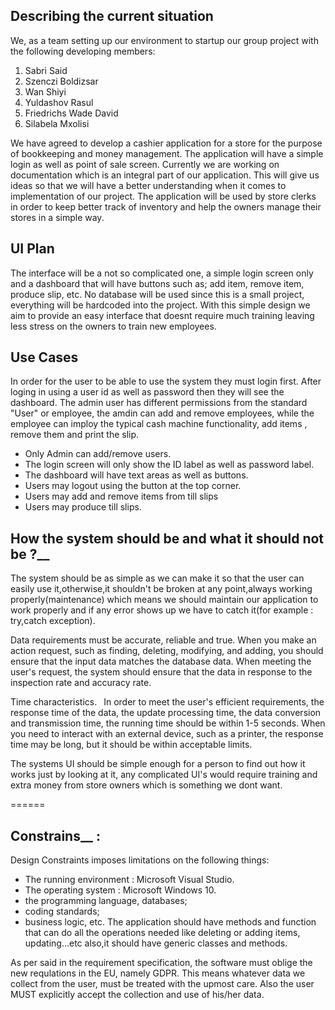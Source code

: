 ## Describing the current situation
We, as a team setting up our environment to startup our group project with the following developing members:
1. Sabri Said
2. Szenczi Boldizsar
3. Wan Shiyi
4. Yuldashov Rasul
5. Friedrichs Wade David
6. Silabela Mxolisi

We have agreed to develop a cashier application for a store for the purpose of bookkeeping and money management. The application will have a simple login as well as point of sale screen. Currently we are working on documentation which is an integral part of our application. This will give us ideas so that we will have a better understanding when it comes to implementation of our project. The application will be used by store clerks in order to keep better track of inventory and help the owners manage their stores in a simple way. 

## UI Plan

The interface will be a not so complicated one, a simple login screen only and a dashboard that will have buttons such as; add item, remove item, produce slip, etc. No database will be used since this is a small project, everything will be hardcoded into the project. With this simple design we aim to provide an easy interface that doesnt require much training leaving less stress on the owners to train new employees. 

## Use Cases

In order for the user to be able to use the system they must login first. After loging in using a user id as well as password then they will see the dashboard. The admin user has different permissions from the standard "User" or employee, the amdin can add and remove employees, while the employee can imploy the typical cash machine functionality, add items , remove them and print the slip.

* Only Admin can add/remove users.
* The login screen will only show the ID label as well as password label.
* The dashboard will have text areas as well as buttons.
* Users may logout using the button at the top corner.
* Users may add and remove items from till slips
* Users may produce till slips.


## How the system should be and what it should not be  ?__

The system should be as simple as we can make it so that the user can easily use it,otherwise,it shouldn't be broken at any point,always working properly(maintenance) which means we should maintain our application to work properly and if any error shows up we have to catch it(for example : try,catch exception).

Data requirements must be accurate, reliable and true. When you make an action request, such as finding, deleting, modifying, and adding, you should ensure that the input data matches the database data. When meeting the user's request, the system should ensure that the data in response to the inspection rate and accuracy rate.

Time characteristics. 
In order to meet the user's efficient requirements, the response time of the data, the update processing time, the data conversion and transmission time, the running time should be within 1-5 seconds. When you need to interact with an external device, such as a printer, the response time may be long, but it should be within acceptable limits.

The systems UI should be simple enough for a person to find out how it works just by looking at it, any complicated UI's would require training and extra money from store owners which is something we dont want.



======

## Constrains__ :
Design Constraints imposes limitations on the following things:
* The running environment : Microsoft Visual Studio.
* The operating system : Microsoft Windows 10.
* the programming language, databases;
* coding standards;
* business logic, etc.
The application should have methods and function that can do all the operations needed like deleting or adding items, updating...etc also,it should have generic classes and methods.

As per said in the requirement specification, the software must oblige the new requlations in the EU, namely GDPR. This means whatever data we collect from the user, must be treated with the upmost care. Also the user MUST explicitly accept the collection and use of his/her data.

